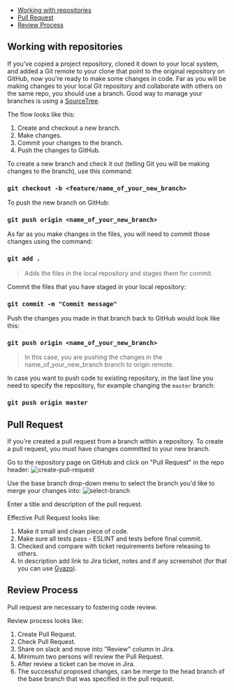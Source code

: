 * [Working with repositories](#working-with-repositories)
* [Pull Request](#pull-request)
* [Review Process](#review-process)

## Working with repositories
If you've copied a project repository, cloned it down to your local system, and added a Git remote to your clone that point to the original repository on GitHub, now you're ready to make some changes in code. Far as you will be making changes to your local Git repository and collaborate with others on the same repo, you should use a branch. Good way to manage your branches is using a [SourceTree](https://www.sourcetreeapp.com/).

The flow looks like this:
1. Create and checkout a new branch.
2. Make changes.
3. Commit your changes to the branch.
4. Push the changes to GitHub.

To create a new branch and check it out (telling Git you will be making changes to the branch), use this command:
### `git checkout -b <feature/name_of_your_new_branch>`

To push the new branch on GitHub:
### `git push origin <name_of_your_new_branch>`

As far as you make changes in the files, you will need to commit those changes using the command:
### `git add .`
>Adds the files in the local repository and stages them for commit.

Commit the files that you have staged in your local repository:
### `git commit -m "Commit message"`

Push the changes you made in that branch back to GitHub would look like this:
### `git push origin <name_of_your_new_branch>`
>In this case, you are pushing the changes in the name_of_your_new_branch branch to origin remote.

In case you want to push code to existing repository, in the last line you need to specify the repository, for example changing the `master` branch:
### `git push origin master`

## Pull Request
If you're created a pull request from a branch within a repository. To create a pull request, you must have changes committed to your new branch.

Go to the repository page on GitHub and click on "Pull Request" in the repo header:
![create-pull-request](https://i.gyazo.com/2d81bc4f355f47f375e33174fb9339c3.png)

Use the base branch drop-down menu to select the branch you'd like to merge your changes into:
![select-branch](https://i.gyazo.com/9e44805dcb50ba138c7d655c17ae8ee9.png)

Enter a title and description of the pull request.

Effective Pull Request looks like:
1. Make it small and clean piece of code.
2. Make sure all tests pass - ESLINT and tests before final commit.
3. Checked and compare with ticket requirements before releasing to others.
4. In description add link to Jira ticket, notes and if any screenshot (for that you can use [Gyazo](https://gyazo.com/)).

## Review Process
Pull request are necessary to fostering code review.

Review process looks like:
1. Create Pull Request.
2. Check Pull Request.
3. Share on slack and move into "Review" column in Jira.
4. Minimum two persons will review the Pull Request.
5. After review a ticket can be move in Jira.
6. The successful proposed changes, can be merge to the head branch of the base branch that was specified in the pull request.
